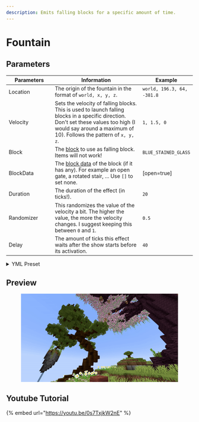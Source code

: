 ```yaml
---
description: Emits falling blocks for a specific amount of time.
---
```


# Fountain

## Parameters

<table><thead><tr><th width="144.33333333333331">Parameters</th><th width="375">Information</th><th>Example</th></tr></thead><tbody><tr><td>Location</td><td>The origin of the fountain in the format of <code>world, x, y, z</code>.</td><td><code>world, 196.3, 64, -381.8</code></td></tr><tr><td>Velocity</td><td>Sets the velocity of falling blocks. This is used to launch falling blocks in a specific direction. Don't set these values too high (I would say around a maximum of 10). Follows the pattern of <code>x, y, z</code>.</td><td><code>1, 1.5, 0</code></td></tr><tr><td>Block</td><td>The <a href="https://hub.spigotmc.org/javadocs/bukkit/org/bukkit/Material.html">block</a> to use as falling block. Items will not work!</td><td><code>BLUE_STAINED_GLASS</code></td></tr><tr><td>BlockData</td><td>The <a href="https://minecraft.wiki/w/Block_states">block data</a> of the block (if it has any). For example an open gate, a rotated stair, ... Use <code>[]</code> to set none.</td><td>[open=true]</td></tr><tr><td>Duration</td><td>The duration of the effect (in ticks!).</td><td><code>20</code></td></tr><tr><td>Randomizer</td><td>This randomizes the value of the velocity a bit. The higher the value, the more the velocity changes. I suggest keeping this between <code>0</code> and <code>1</code>.</td><td><code>0.5</code></td></tr><tr><td>Delay</td><td>The amount of ticks this effect waits after the show starts before its activation.</td><td><code>40</code></td></tr></tbody></table>

<details>

<summary>YML Preset</summary>

{% code lineNumbers="true" %}
```yaml
'1':
  Type: FOUNTAIN
  Location: world, 0, 0, 0
  Velocity: 0, 0, 0
  Block: BLUE_STAINED_GLASS
  BlockData: []
  Length: 20
  Randomizer: 0
  Delay: 0
```
{% endcode %}

</details>

## Preview

<figure><img src="../../.gitbook/assets/fountain.gif" alt=""><figcaption></figcaption></figure>

## Youtube Tutorial

{% embed url="https://youtu.be/0s7TxjkW2nE" %}
